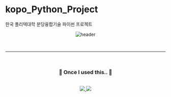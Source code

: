 # kopo_Python_Project
한국 폴리텍대학 분당융합기술 파이썬 프로젝트
<div align="center">

![header](https://capsule-render.vercel.app/api?type=Cylinder&color=000000&height=150&section=header&text=파이썬%20프로젝트&fontColor=ffffff&fontSize=70&animation=fadeIn&fontAlignY=55)


 <br/>
 <hr>
</hr>
<br/>
<div align=center>
	<h3>🧰 Once I used this.. 🧰</h3>
</div>
<br>
<div align=center>
	<a href="mailto:xdragonball6@gmail.com">
		<img src="https://img.shields.io/badge/Mail-30B980?style=for-the-badge&logo=Google&logoColor=white" />
	</a>
	<a href="https://bronze-galaxy-c17.notion.site/cd5ea8c4ca114ec89dbf29ff9a56c67a?pvs=4">
		<img src="https://img.shields.io/badge/Notion-000000?style=for-the-badge&logo=Notion&logoColor=white" />
	</a>
	<br>
</div>
</div>
